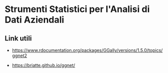 # Strumenti Statistici per l'Analisi di Dati Aziendali

## Link utili

- https://www.rdocumentation.org/packages/GGally/versions/1.5.0/topics/ggnet2

- https://briatte.github.io/ggnet/
